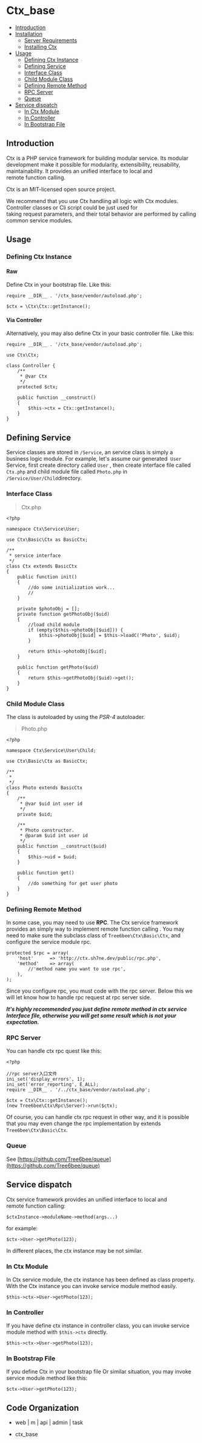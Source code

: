 # Ctx_base
* [Introduction](#introduction)
* [Installation](#installation)
  * [Server Requirements](#server-requirements)
  * [Installing Ctx](#installing-ctx)
* [Usage](#usage)
  * [Defining Ctx Instance](#defining-ctx-instance)
  * [Defining Service](#defining-service)
  * [Interface Class](#interface-class)
  * [Child Module Class](#child-module-class)
  * [Defining Remote Method](#defining-remote-method)
  * [RPC Server](#rpc-server)
  * [Queue](#queue)
* [Service dispatch](#service-dispatch)
  * [In Ctx Module](#in-ctx-module)
  * [In Controller](#in-controller)
  * [In Bootstrap File](#in-bootstrap-file)

## Introduction

Ctx is a PHP service framework for building modular service.  Its modular development make it possible for modularity, extensibility, reusability, maintainability. It provides an unified interface to local and remote function calling.

Ctx is an MIT-licensed open source project. 

We recommend that you use Ctx handling all logic with Ctx modules. Controller classes or Cli script could be just used for taking request parameters, and their total behavior are performed by calling common service modules.

## Usage

### Defining Ctx Instance

#### Raw

Define Ctx in your bootstrap file. Like this:

```
require __DIR__ . '/ctx_base/vendor/autoload.php';

$ctx = \Ctx\Ctx::getInstance();
```

#### Via Controller

Alternatively, you may also define Ctx in your basic controller file. Like this:

```
require __DIR__ . '/ctx_base/vendor/autoload.php';

use Ctx\Ctx;

class Controller {
    /**
     * @var Ctx
     */
    protected $ctx;

    public function __construct()
    {
    	$this->ctx = Ctx::getInstance();
    }
}
```

## Defining Service

Service classes are stored in `/Service`, an service class is simply a business logic module. For example, let's assume our generated  `User` Service, first create directory called `User` , then create interface file called `Ctx.php` and child module file called `Photo.php` in `/Service/User/Child`directory.

### Interface Class

> Ctx.php

```
<?php

namespace Ctx\Service\User;

use Ctx\Basic\Ctx as BasicCtx;

/**
 * service interface
 */
class Ctx extends BasicCtx
{
    public function init()
    {
        //do some initialization work...
        //
    }

    private $photoObj = [];
    private function getPhotoObj($uid)
    {
        //load child module
        if (empty($this->photoObj[$uid])) {
            $this->photoObj[$uid] = $this->loadC('Photo', $uid);
        }

        return $this->photoObj[$uid];
    }

    public function getPhoto($uid)
    {
        return $this->getPhotoObj($uid)->get();
    }
}
```

### Child Module Class 

The class is autoloaded by using the *PSR-4* autoloader.

> Photo.php

```
<?php

namespace Ctx\Service\User\Child;

use Ctx\Basic\Ctx as BasicCtx;

/**
 *
 */
class Photo extends BasicCtx
{
    /**
     * @var $uid int user id
     */
    private $uid;

    /**
     * Photo constructor.
     * @param $uid int user id
     */
    public function __construct($uid)
    {
        $this->uid = $uid;
    }

    public function get()
    {
        //do something for get user photo
    }
}
```

### Defining Remote Method

In some case, you may need to use **RPC**. The Ctx service framework provides an simply way to implement remote function calling . You may need to make sure the subclass class of `Tree6bee\Ctx\Basic\Ctx`, and configure the service module rpc.

```
protected $rpc = array(
    'host'      => 'http://ctx.sh7ne.dev/public/rpc.php',
    'method'    => array(
     	//'method name you want to use rpc',
    ),
);
```

Since you configure rpc, you must code with the rpc server. Below this we will let know how to handle rpc request at rpc server side.

***It's highly recommended you just define remote method in ctx service Interface file, otherwise you will get some result which is not your expectation.***

### RPC Server

You can handle ctx rpc quest like this:

```
<?php

//rpc server入口文件
ini_set('display_errors', 1);
ini_set('error_reporting', E_ALL);
require __DIR__ . '/../ctx_base/vendor/autoload.php';

$ctx = Ctx\Ctx::getInstance();
(new Tree6bee\Ctx\Rpc\Server)->run($ctx);
```

Of course, you can handle ctx rpc request in other way, and it is possible that you may even change the rpc implementation by extends `Tree6bee\Ctx\Basic\Ctx`.

### Queue

See [https://github.com/Tree6bee/queue](https://github.com/Tree6bee/queue)

## Service dispatch

Ctx service framework provides an unified interface to local and remote function calling:

```
$ctxInstance->moduleName->method(args...)
```

for example:

```
$ctx->User->getPhoto(123);
```

In different places, the ctx instance may be not similar.

### In Ctx Module 

In Ctx service module, the ctx instance has been defined as class property. With the Ctx instance you can invoke service module method easily.

```
$this->ctx->User->getPhoto(123);
```

### In Controller

If you have define ctx instance in controller class, you can invoke service module method with `$this->ctx` directly.

```
$this->ctx->User->getPhoto(123);
```

### In Bootstrap File

If you define Ctx in your bootstrap file Or similar situation, you may  invoke service module method like this:

```
$ctx->User->getPhoto(123);
```

## Code Organization

* web | m | api | admin | task

* ctx_base
